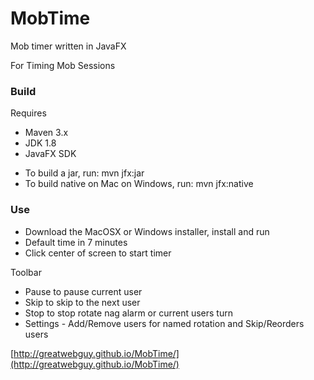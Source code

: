 # MobTime
Mob timer written in JavaFX

For Timing Mob Sessions

### Build
Requires
* Maven 3.x
* JDK 1.8
* JavaFX SDK

- To build a jar, run: mvn jfx:jar
- To build native on Mac on Windows, run: mvn jfx:native

### Use
- Download the MacOSX or Windows installer, install and run
- Default time in 7 minutes
- Click center of screen to start timer

Toolbar
 * Pause to pause current user
 * Skip to skip to the next user
 * Stop to stop rotate nag alarm or current users turn
 * Settings - Add/Remove users for named rotation and Skip/Reorders users 

[http://greatwebguy.github.io/MobTime/](http://greatwebguy.github.io/MobTime/)